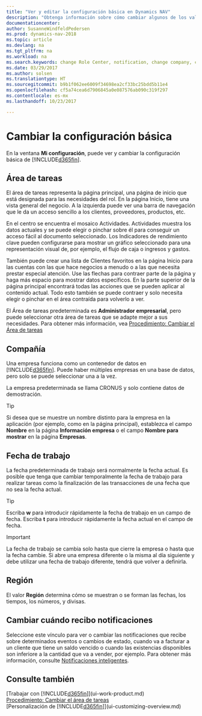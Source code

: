 ```yaml
---
title: "Ver y editar la configuración básica en Dynamics NAV"
description: "Obtenga información sobre cómo cambiar algunos de los valores básicos en Dynamics NAV, por ejemplo, el área de tareas, la empresa o la fecha de trabajo."
documentationcenter: 
author: SusanneWindfeldPedersen
ms.prod: dynamics-nav-2018
ms.topic: article
ms.devlang: na
ms.tgt_pltfrm: na
ms.workload: na
ms.search.keywords: change Role Center, notification, change company, change work date
ms.date: 03/29/2017
ms.author: solsen
ms.translationtype: HT
ms.sourcegitcommit: b9b1f062ee6009f34698ea2cf33bc25bdd5b11e4
ms.openlocfilehash: cf5a74cea6d7906845a0e087576ab090c319f297
ms.contentlocale: es-mx
ms.lasthandoff: 10/23/2017

---
```

# <a name="changing-basic-settings"></a>Cambiar la configuración básica
En la ventana **Mi configuración**, puede ver y cambiar la configuración básica de [!INCLUDE[d365fin](includes/d365fin_md.md)].  

## <a name="role-center"></a>Área de tareas
El área de tareas representa la página principal, una página de inicio que está designada para las necesidades del rol. En la página Inicio, tiene una vista general del negocio. A la izquierda puede ver una barra de navegación que le da un acceso sencillo a los clientes, proveedores, productos, etc.

En el centro se encuentra el mosaico Actividades. Actividades muestra los datos actuales y se puede elegir o pinchar sobre él para conseguir un acceso fácil al documento seleccionado. Los Indicadores de rendimiento clave pueden configurarse para mostrar un gráfico seleccionado para una representación visual de, por ejemplo, el flujo de caja o ingresos y gastos.

También puede crear una lista de Clientes favoritos en la página Inicio para las cuentas con las que hace negocios a menudo o a las que necesita prestar especial atención. Use las flechas para contraer parte de la página y haga más espacio para mostrar datos específicos. En la parte superior de la página principal encontrará todas las acciones que se pueden aplicar al contenido actual. Todo esto también se puede contraer y solo necesita elegir o pinchar en el área contraída para volverlo a ver.

El Área de tareas predeterminada es **Administrador empresarial**, pero puede seleccionar otra área de tareas que se adapte mejor a sus necesidades. Para obtener más información, vea [Procedimiento: Cambiar el Área de tareas](change-role.md)

## <a name="company"></a>Compañía
Una empresa funciona como un contenedor de datos en [!INCLUDE[d365fin](includes/d365fin_md.md)]. Puede haber múltiples empresas en una base de datos, pero solo se puede seleccionar una a la vez.

La empresa predeterminada se llama CRONUS y solo contiene datos de demostración.

> [!TIP]  
>   Si desea que se muestre un nombre distinto para la empresa en la aplicación (por ejemplo, como en la página principal), establezca el campo **Nombre** en la página **Información empresa** o el campo **Nombre para mostrar** en la página **Empresas**.  

## <a name="work-date"></a>Fecha de trabajo
La fecha predeterminada de trabajo será normalmente la fecha actual. Es posible que tenga que cambiar temporalmente la fecha de trabajo para realizar tareas como la finalización de las transacciones de una fecha que no sea la fecha actual.

> [!TIP]  
>   Escriba **w** para introducir rápidamente la fecha de trabajo en un campo de fecha. Escriba **t** para introducir rápidamente la fecha actual en el campo de fecha.

> [!IMPORTANT]  
>   La fecha de trabajo se cambia solo hasta que cierre la empresa o hasta que la fecha cambie. Si abre una empresa diferente o la misma al día siguiente y debe utilizar una fecha de trabajo diferente, tendrá que volver a definirla.

## <a name="region"></a>Región
El valor **Región** determina cómo se muestran o se forman las fechas, los tiempos, los números, y divisas.   

## <a name="change-when-i-receive-notifications"></a>Cambiar cuándo recibo notificaciones
Seleccione este vínculo para ver o cambiar las notificaciones que recibe sobre determinados eventos o cambios de estado, cuando va a facturar a un cliente que tiene un saldo vencido o cuando las existencias disponibles son inferiore a la cantidad que va a vender, por ejemplo. Para obtener más información, consulte [Notificaciones inteligentes](ui-smart-notifications.md).

## <a name="see-also"></a>Consulte también
[Trabajar con [!INCLUDE[d365fin](includes/d365fin_md.md)]](ui-work-product.md)  
[Procedimiento: Cambiar el área de tareas](change-role.md)  
[Personalización de [!INCLUDE[d365fin](includes/d365fin_md.md)]](ui-customizing-overview.md)  

